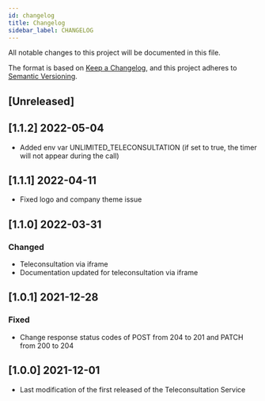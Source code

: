```yaml
---
id: changelog
title: Changelog
sidebar_label: CHANGELOG
---
```

All notable changes to this project will be documented in this file.

The format is based on [Keep a Changelog](https://keepachangelog.com/en/1.0.0/),
and this project adheres to [Semantic Versioning](https://semver.org/spec/v2.0.0.html).

## [Unreleased]

## [1.1.2] 2022-05-04

- Added env var UNLIMITED_TELECONSULTATION (if set to true, the timer will not appear during the call)

## [1.1.1] 2022-04-11

- Fixed logo and company theme issue

## [1.1.0] 2022-03-31

### Changed

- Teleconsultation via iframe
- Documentation updated for teleconsultation via iframe

## [1.0.1] 2021-12-28

### Fixed

- Change response status codes of POST from 204 to 201 and PATCH from 200 to 204

## [1.0.0] 2021-12-01

- Last modification of the first released of the Teleconsultation Service
